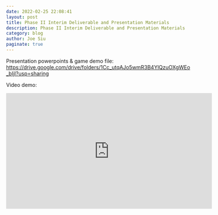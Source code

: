 ```yaml
---
date: 2022-02-25 22:08:41
layout: post
title: Phase II Interim Deliverable and Presentation Materials
description: Phase II Interim Deliverable and Presentation Materials
category: blog
author: Joe Siu
paginate: true
---
```

Presentation powerpoints & game demo file: <https://drive.google.com/drive/folders/1Cc_utqAJo5wmR3B4YlQzuOXgWEo_bIjI?usp=sharing>

Video demo:
<iframe width="560" height="315" src="https://www.youtube.com/embed/bKSPSZFoxd0" title="YouTube video player" frameborder="0" allow="accelerometer; autoplay; clipboard-write; encrypted-media; gyroscope; picture-in-picture" allowfullscreen></iframe>